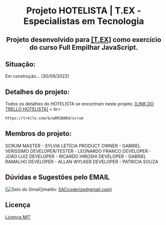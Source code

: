 #  <h1 align="center">Projeto HOTELISTA | T.EX - Especialistas em Tecnologia</h1>



<h2 align="center"> Projeto desenvolvido para <a href="https://www.texperts.com.br/" target="_blank"/>[T.EX]</a> como exercício do curso Full Empilhar JavaScript.</h2>

##  Situação:
Em construção... (30/09/2022)

##  Detalhes do projeto:

Todos os detalhes do HOTELISTA se encontram neste projeto: <a href="https://trello.com/b/w8M1B80d/scrum" target="_blank"/>[LINK DO TRELLO HOTELISTA]</a> < br>
~~~html
https://trello.com/b/w8M1B80d/scrum
~~~

##  Membros do projeto:
SCRUM MASTER - SYLVIA LETÍCIA
PRODUCT OWNER - GABRIEL VERISSIMO
DEVELOPER/TESTER - LEONARDO FRANCO
DEVELOPER - JOÃO LUIZ
DEVELOPER - RICARDO HIROSHI
DEVELOPER - GABRIEL RAMALHO
DEVELOPER - ALLAN WYLKER
DEVELOPER - PATRICIA SOUZA

##  Dúvidas e Sugestões pelo EMAIL
[![ Selo do Gmail ](https://img.shields.io/badge/-SACcoderize@gmail.com-c14438?style=flat-square&logo=Gmail&logoColor=white&link=mailto:SACcoderize@gmail.com)](mailto: SACcoderize@gmail.com)

##  Licença
[ Licença MIT ](https://choosealicense.com/licenses/mit/)